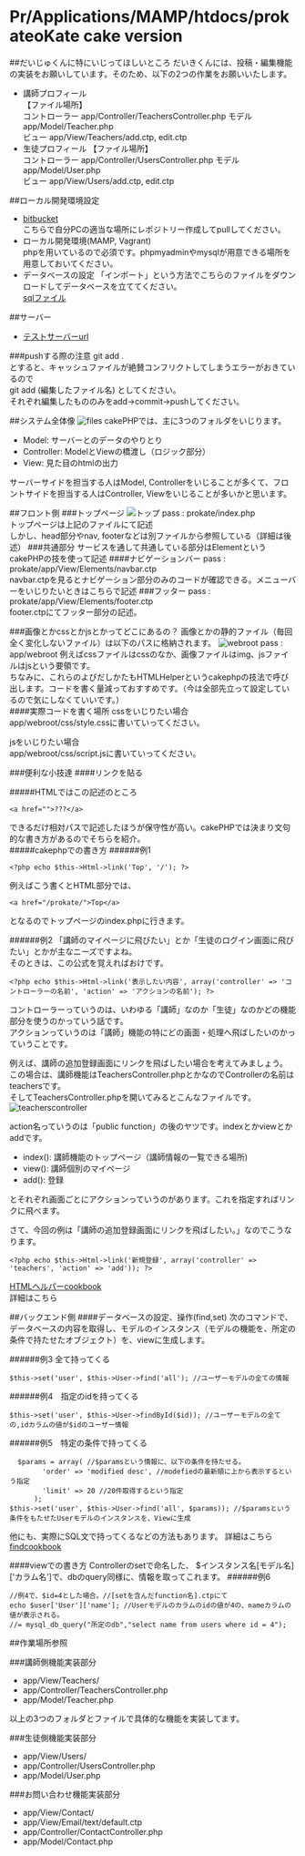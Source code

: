 # Pr/Applications/MAMP/htdocs/prokateoKate cake version
##だいじゅくんに特にいじってほしいところ
だいきくんには、投稿・編集機能の実装をお願いしています。そのため、以下の2つの作業をお願いいたします。

- 講師プロフィール  
【ファイル場所】  
コントローラー app/Controller/TeachersController.php
モデル app/Model/Teacher.php   
ビュー app/View/Teachers/add.ctp, edit.ctp
- 生徒プロフィール
 【ファイル場所】  
コントローラー app/Controller/UsersController.php
モデル app/Model/User.php   
ビュー app/View/Users/add.ctp, edit.ctp


##ローカル開発環境設定
- [bitbucket](https://bitbucket.org/appitg/prokate_cake)  
こちらで自分PCの適当な場所にレポジトリー作成してpullしてください。  
- ローカル開発環境(MAMP, Vagrant)  
phpを用いているので必須です。phpmyadminやmysqlが用意できる場所を用意しておいてください。
- データベースの設定
「インポート」という方法でこちらのファイルをダウンロードしてデータベースを立ててください。  
[sqlファイル](README/prokate.sql)

##サーバー
- [テストサーバーurl](http://appart-linux.cloudapp.net/cake_prokate/)

###pushする際の注意
git add .  
とすると、キャッシュファイルが絶賛コンフリクトしてしまうエラーがおきているので  
git add (編集したファイル名)
としてください。  
それぞれ編集したもののみをadd->commit->pushしてください。



##システム全体像
![files](README/files.png)
cakePHPでは、主に3つのフォルダをいじります。

- Model: サーバーとのデータのやりとり
- Controller: ModelとViewの橋渡し（ロジック部分）
- View: 見た目のhtmlの出力

サーバーサイドを担当する人はModel, Controllerをいじることが多くて、フロントサイドを担当する人はController, Viewをいじることが多いかと思います。




##フロント側
###トップページ
![トップ](README/Home.png)
pass : prokate/index.php  
トップページは上記のファイルにて記述  
しかし、head部分やnav, footerなどは別ファイルから参照している（詳細は後述）
###共通部分
サービスを通して共通している部分はElementというcakePHPの技を使って記述
####ナビゲーションバー
pass : prokate/app/View/Elements/navbar.ctp  
navbar.ctpを見るとナビゲーション部分のみのコードが確認できる。メニューバーをいじりたいときはこちらで記述
###フッター
pass : prokate/app/View/Elements/footer.ctp  
footer.ctpにてフッター部分の記述。

###画像とかcssとかjsとかってどこにあるの？
画像とかの静的ファイル（毎回全く変化しないファイル）は以下のパスに格納されます。
![webroot](README/webroot.png)
pass : app/webroot
例えばcssファイルはcssのなか、画像ファイルはimg、jsファイルはjsという要領です。  
ちなみに、これらのよびだしかたもHTMLHelperというcakephpの技法で呼び出します。コードを書く量減っておすすめです。（今は全部先立って設定しているので気にしなくていいです。）  
####実際コードを書く場所
cssをいじりたい場合  
app/webroot/css/style.cssに書いていってください。  

jsをいじりたい場合  
app/webroot/css/script.jsに書いていってください。

###便利な小技達
####リンクを貼る


#####HTMLではこの記述のところ  
```
<a href="">???</a>
```
できるだけ相対パスで記述したほうが保守性が高い。cakePHPでは決まり文句的な書き方があるのでそちらを紹介。  
#####cakephpでの書き方
######例1

```
<?php echo $this->Html->link('Top', '/'); ?>
```  
例えばこう書くとHTML部分では、  

```
<a href="/prokate/">Top</a>
```  

となるのでトップページのindex.phpに行きます。

######例2
「講師のマイページに飛びたい」とか「生徒のログイン画面に飛びたい」とかが主なニーズですよね。  
そのときは、この公式を覚えればおけです。
  
```
<?php echo $this->Html->link('表示したい内容', array('controller' => 'コントローラーの名前', 'action' => 'アクションの名前'); ?>
```  

コントローラーっていうのは、いわゆる「講師」なのか「生徒」なのかどの機能部分を使うのかっていう話です。  
アクションっていうのは「講師」機能の特にどの画面・処理へ飛ばしたいのかっていうことです。 
 
例えば、講師の追加登録画面にリンクを飛ばしたい場合を考えてみましょう。  
この場合は、講師機能はTeachersController.phpとかなのでControllerの名前はteachersです。  
そしてTeachersController.phpを開いてみるとこんなファイルです。
![teacherscontroller](README/teacherscontroller.png)
  
action名っていうのは「public function」の後のヤツです。indexとかviewとかaddです。  

- index(): 講師機能のトップページ（講師情報の一覧できる場所)
- view(): 講師個別のマイページ
- add(): 登録

とそれぞれ画面ごとにアクションっていうのがあります。これを指定すればリンクに飛べます。  

さて、今回の例は「講師の追加登録画面にリンクを飛ばしたい。」なのでこうなります。  

```
<?php echo $this->Html->link('新規登録', array('controller' => 'teachers', 'action' => 'add')); ?>
```


[HTMLヘルパーcookbook](http://book.cakephp.org/2.0/ja/core-libraries/helpers/html.html)  
詳細はこちら  


##バックエンド側
####データベースの設定、操作(find,set)
次のコマンドで、データベースの内容を取得し、モデルのインスタンス（モデルの機能を、所定の条件で持たせたオブジェクト）を、viewに生成します。
  
######例3 全て持ってくる
```
$this->set('user', $this->User->find('all'); //ユーザーモデルの全ての情報 
```  

######例4　指定のidを持ってくる
```
$this->set('user', $this->User->findById($id)); //ユーザーモデルの全ての,idカラムの値が$idのユーザー情報 
```  

######例5　特定の条件で持ってくる
```
  $params = array( //$paramsという情報に、以下の条件を持たせる。
        'order' => 'modified desc', //modefiedの最新順に上から表示するという指定
        'limit' => 20 //20件取得するという指定
      ); 
$this->set('user', $this->User->find('all', $params)); //$paramsという条件をもたせたUserモデルのインスタンスを、Viewに生成
```  

他にも、実際にSQL文で持ってくるなどの方法もあります。
詳細はこちら 
[findcookbook](http://book.cakephp.org/2.0/ja/models/retrieving-your-data.html)  


####viewでの書き方
Controllerのsetで命名した、
$インスタンス名[モデル名]['カラム名']で、dbのquery同様に、情報を取ってこれます。
######例6
```
//例4で、$id=4とした場合。//[setを含んだfunction名].ctpにて
echo $user['User']['name']; //Userモデルのカラムのidの値が4の、nameカラムの値が表示される。
//= mysql_db_query("所定のdb","select name from users where id = 4");
``` 

##作業場所参照

###講師側機能実装部分  

- app/View/Teachers/
- app/Controller/TeachersController.php
- app/Model/Teacher.php

以上の3つのフォルダとファイルで具体的な機能を実装してます。

###生徒側機能実装部分
- app/View/Users/
- app/Controller/UsersController.php
- app/Model/User.php

###お問い合わせ機能実装部分
- app/View/Contact/
- app/View/Email/text/default.ctp
- app/Controller/ContactController.php
- app/Model/Contact.php
